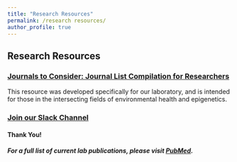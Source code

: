 ```yaml
---
title: "Research Resources"
permalink: /research resources/
author_profile: true
---
```


## Research Resources

### <b>[Journals to Consider: Journal List Compilation for Researchers](https://docs.google.com/spreadsheets/d/1UA_l6uHbN4RS9YIyJHJJPBzYQdQ-FmBYxxZahkbL9tM/edit?usp=sharing)</b> <br>
This resource was developed specifically for our laboratory, and is intended for those in the intersecting fields of environmental health and epigenetics.

### <b>[Join our Slack Channel](https://join.slack.com/t/baccarellilab/signup)</b> <br>

#### Thank You!

##### For a full list of current lab publications, please visit [PubMed](https://www.ncbi.nlm.nih.gov/pubmed/?term=baccarelli+a+%5Bauthor%5D+OR+baccarelli+aa+%5Bauthor%5D+NOT+baccarelli+AM).

